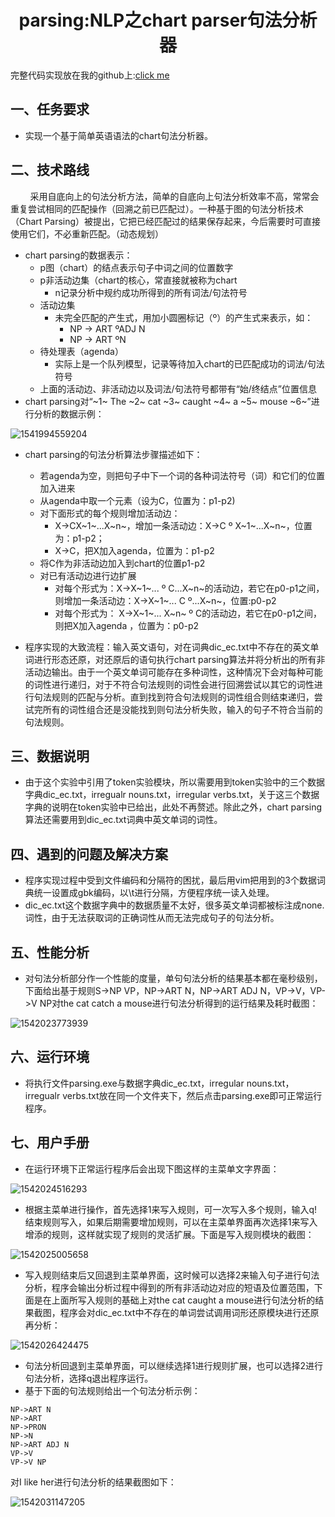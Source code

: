 <center><h1>parsing:NLP之chart parser句法分析器</h1></center>

完整代码实现放在我的github上:[click me](https://github.com/tracy-talent/curriculum/tree/master/NLP/parsing)

## 一、任务要求

* 实现一个基于简单英语语法的chart句法分析器。



## 二、技术路线

&nbsp;&nbsp;&nbsp;&nbsp;&nbsp;&nbsp;&nbsp;&nbsp;采用自底向上的句法分析方法，简单的自底向上句法分析效率不高，常常会重复尝试相同的匹配操作（回溯之前已匹配过）。一种基于图的句法分析技术（Chart Parsing）被提出，它把已经匹配过的结果保存起来，今后需要时可直接使用它们，不必重新匹配。（动态规划）

- chart parsing的数据表示：
  - p图（chart）的结点表示句子中词之间的位置数字
  - p非活动边集（chart的核心，常直接就被称为chart
    - n记录分析中规约成功所得到的所有词法/句法符号
  - 活动边集
    - 未完全匹配的产生式，用加小圆圈标记（º）的产生式来表示，如：
      - NP -> ART ºADJ N
      - NP -> ART ºN
  - 待处理表（agenda）
    - 实际上是一个队列模型，记录等待加入chart的已匹配成功的词法/句法符号
  - 上面的活动边、非活动边以及词法/句法符号都带有“始/终结点”位置信息
- chart parsing对“~1~ The ~2~ cat ~3~ caught ~4~ a ~5~ mouse ~6~”进行分析的数据示例：

![1541994559204](https://raw.githubusercontent.com/tracy-talent/Notes/master/imgs/nlp_parsing_1.png)

* chart parsing的句法分析算法步骤描述如下：
  * 若agenda为空，则把句子中下一个词的各种词法符号（词）和它们的位置加入进来
  * 从agenda中取一个元素（设为C，位置为：p1-p2)
  * 对下面形式的每个规则增加活动边：
    * X->CX~1~...X~n~，增加一条活动边：X->C º X~1~...X~n~，位置为：p1-p2；
    * X->C，把X加入agenda，位置为：p1-p2
  * 将C作为非活动边加入到chart的位置p1-p2
  * 对已有活动边进行边扩展
    * 对每个形式为：X->X~1~... º C...X~n~的活动边，若它在p0-p1之间，则增加一条活动边：X->X~1~... C º...X~n~，位置:p0-p2
    * 对每个形式为： X->X~1~... X~n~ º C的活动边，若它在p0-p1之间，则把X加入agenda ，位置为：p0-p2

* 程序实现的大致流程：输入英文语句，对在词典dic_ec.txt中不存在的英文单词进行形态还原，对还原后的语句执行chart parsing算法并将分析出的所有非活动边输出。由于一个英文单词可能存在多种词性，这种情况下会对每种可能的词性进行递归，对于不符合句法规则的词性会进行回溯尝试以其它的词性进行句法规则的匹配与分析。直到找到符合句法规则的词性组合则结束递归，尝试完所有的词性组合还是没能找到则句法分析失败，输入的句子不符合当前的句法规则。



## 三、数据说明

* 由于这个实验中引用了token实验模块，所以需要用到token实验中的三个数据字典dic_ec.txt，irregualr nouns.txt，irregular verbs.txt，关于这三个数据字典的说明在token实验中已给出，此处不再赘述。除此之外，chart parsing算法还需要用到dic_ec.txt词典中英文单词的词性。



## 四、遇到的问题及解决方案

* 程序实现过程中受到文件编码和分隔符的困扰，最后用vim把用到的3个数据词典统一设置成gbk编码，以\t进行分隔，方便程序统一读入处理。
* dic_ec.txt这个数据字典中的数据质量不太好，很多英文单词都被标注成none.词性，由于无法获取词的正确词性从而无法完成句子的句法分析。



## 五、性能分析

* 对句法分析部分作一个性能的度量，单句句法分析的结果基本都在毫秒级别，下面给出基于规则S->NP VP，NP->ART N，NP->ART ADJ N，VP->V，VP->V NP对the cat catch a mouse进行句法分析得到的运行结果及耗时截图：

![1542023773939](https://raw.githubusercontent.com/tracy-talent/Notes/master/imgs/nlp_parsing_2.png)



## 六、运行环境

* 将执行文件parsing.exe与数据字典dic_ec.txt，irregular nouns.txt，irregualr verbs.txt放在同一个文件夹下，然后点击parsing.exe即可正常运行程序。



## 七、用户手册

* 在运行环境下正常运行程序后会出现下图这样的主菜单文字界面：

![1542024516293](https://raw.githubusercontent.com/tracy-talent/Notes/master/imgs/nlp_parsing_3.png)

* 根据主菜单进行操作，首先选择1来写入规则，可一次写入多个规则，输入q!结束规则写入，如果后期需要增加规则，可以在主菜单界面再次选择1来写入增添的规则，这样就实现了规则的灵活扩展。下面是写入规则模块的截图：

![1542025005658](https://raw.githubusercontent.com/tracy-talent/Notes/master/imgs/nlp_parsing_4.png)

* 写入规则结束后又回退到主菜单界面，这时候可以选择2来输入句子进行句法分析，程序会输出分析过程中得到的所有非活动边对应的短语及位置范围，下面是在上面所写入规则的基础上对the cat caught a mouse进行句法分析的结果截图，程序会对dic_ec.txt中不存在的单词尝试调用词形还原模块进行还原再分析：

![1542026424475](https://raw.githubusercontent.com/tracy-talent/Notes/master/imgs/nlp_parsing_5.png)

* 句法分析回退到主菜单界面，可以继续选择1进行规则扩展，也可以选择2进行句法分析，选择q退出程序运行。
* 基于下面的句法规则给出一个句法分析示例：

```
NP->ART N
NP->ART
NP->PRON
NP->N
NP->ART ADJ N
VP->V
VP->V NP
```

对I like her进行句法分析的结果截图如下：

![1542031147205](https://raw.githubusercontent.com/tracy-talent/Notes/master/imgs/nlp_parsing_6.png)